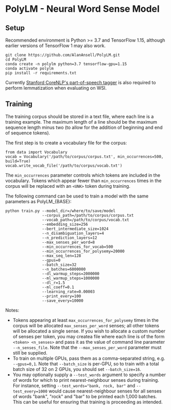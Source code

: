 # PolyLM - Neural Word Sense Model

## Setup
Recommended environment is Python >= 3.7 and TensorFlow 1.15, although earlier versions of TensorFlow 1 may also work.

    git clone https://github.com/AlanAnsell/PolyLM.git
    cd PolyLM
    conda create -n polylm python=3.7 tensorflow-gpu=1.15
    conda activate polylm
    pip install -r requirements.txt

Currently [Stanford CoreNLP's part-of-speech tagger](https://nlp.stanford.edu/software/tagger.shtml#Download) is also required to perform lemmatization when evaluating on WSI.


## Training
The training corpus should be stored in a text file, where each line is a training example. The maximum length of a line should be the maximum sequence length minus two (to allow for the addition of beginning and end of sequence tokens).

The first step is to create a vocabulary file for the corpus:

    from data import Vocabulary
    vocab = Vocabulary('/path/to/corpus/corpus.txt', min_occurrences=500, build=True)
    vocab.write_vocab_file('/path/to/corpus/vocab.txt')

The `min_occurrences` parameter controls which tokens are included in the vocabulary. Tokens which appear fewer than `min_occurrences` times in the corpus will be replaced with an `<UNK>` token during training.

The following command can be used to train a model with the same parameters as PolyLM_{BASE}:

    python train.py --model_dir=/where/to/save/model
                    --corpus_path=/path/to/corpus/corpus.txt
                    --vocab_path=/path/to/corpus/vocab.txt
                    --embedding_size=256
                    --bert_intermediate_size=1024
                    --n_disambiguation_layers=4
                    --n_prediction_layers=12
                    --max_senses_per_word=8
                    --min_occurrences_for_vocab=500
                    --min_occurrences_for_polysemy=20000
                    --max_seq_len=128
                    --gpus=0
                    --batch_size=32
                    --n_batches=6000000
                    --dl_warmup_steps=2000000
                    --ml_warmup_steps=1000000
                    --dl_r=1.5
                    --ml_coeff=0.1
                    --learning_rate=0.00003
                    --print_every=100
                    --save_every=10000

Notes:
 * Tokens appearing at least `max_occurrences_for_polysemy` times in the corpus will be allocated `max_senses_per_word` senses; all other tokens will be allocated a single sense. If you wish to allocate a custom number of senses per token, you may createa file where each line is of the form `<token> <n_senses>` and pass it as the value of command line parameter `--n_senses_file`. Note that the `--max_senses_per_word` parameter must still be supplied.
 * To train on multiple GPUs, pass them as a comma-separated string, e.g. `--gpus=0,1`. Note that `--batch_size` is per-GPU, so to train with a total batch size of 32 on 2 GPUs, you should set `--batch_size=16`.
 * You may optionally supply a `--test_words` argument to specify a number of words for which to print nearest-neighbour senses during training. For instance, setting `--test_words="bank, rock, bar"` and `--test_every=1000` would cause nearest-neighbour senses for all senses of words "bank", "rock" and "bar" to be printed each 1,000 batches. This can be useful for ensuring that training is proceeding as intended.


